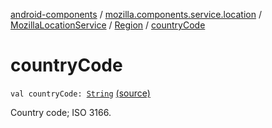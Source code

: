 [android-components](../../../index.md) / [mozilla.components.service.location](../../index.md) / [MozillaLocationService](../index.md) / [Region](index.md) / [countryCode](./country-code.md)

# countryCode

`val countryCode: `[`String`](https://kotlinlang.org/api/latest/jvm/stdlib/kotlin/-string/index.html) [(source)](https://github.com/mozilla-mobile/android-components/blob/master/components/service/location/src/main/java/mozilla/components/service/location/MozillaLocationService.kt#L84)

Country code; ISO 3166.

